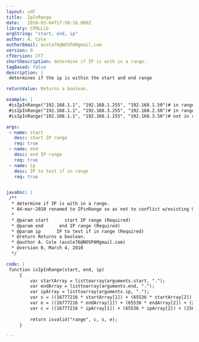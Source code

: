 ```yaml
---
layout: udf
title:  IpInRange
date:   2010-03-04T17:50:16.000Z
library: CFMLLib
argString: "start, end, ip"
author: A. Cole
authorEmail: acole76@NOSPAMgmail.com
version: 0
cfVersion: CF7
shortDescription: determine if IP is with in a range.
tagBased: false
description: |
 determines if the ip is within the start and end range

returnValue: Returns a boolean.

example: |
 #isIpInRange("192.168.1.1", "192.168.1.255", "192.168.1.50")# in range<br>
 #isIpInRange("192.168.1.1", "192.168.3.255", "192.168.2.50")# in range<br>
 #isIpInRange("192.168.1.1", "192.168.1.255", "192.168.3.50")# not in range<br>

args:
 - name: start
   desc: start IP range
   req: true
 - name: end
   desc: end IP range
   req: true
 - name: ip
   desc: IP to test if in range
   req: true


javaDoc: |
 /**
  * determine if IP is with in a range.
  * 04-mar-2010 renamed to IPinRange so as not to conflict w/existing UDF
  * 
  * @param start      start IP range (Required)
  * @param end      end IP range (Required)
  * @param ip      IP to test if in range (Required)
  * @return Returns a boolean. 
  * @author A. Cole (acole76@NOSPAMgmail.com) 
  * @version 0, March 4, 2010 
  */

code: |
 function isIpInRange(start, end, ip)
     {
         var startArray = listtoarray(arguments.start, ".");
         var endArray = listtoarray(arguments.end, ".");
         var ipArray = listtoarray(arguments.ip, ".");
         var s = ((16777216 * startArray[1]) + (65536 * startArray[2]) + (256 * startArray[3]) + startArray[4]);
         var e = ((16777216 * endArray[1]) + (65536 * endArray[2]) + (256 * endArray[3]) + endArray[4]);
         var c = ((16777216 * ipArray[1]) + (65536 * ipArray[2]) + (256 * ipArray[3]) + ipArray[4]);
         
         return isvalid("range", c, s, e);
     }

---
```


